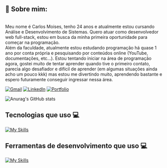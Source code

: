<div> 
	<p>
	<h2> 📖 Sobre mim: </h2> <br> 
	Meu nome é Carlos Moises, tenho 24 anos e atualmente estou cursando Análise e Desenvolvimento de Sistemas. Quero atuar como desenvolvedor web full-stack, estou em busca da minha primeira oportunidade para começar na programação. <br>
	Além da faculdade, atualmente estou estudando programação há quase 1 ano por conta própria e pesquisando por conteúdos online (YouTube, documentações, etc…).
	Estou tentando iniciar na área de programação agora, gostei muito de tentar aprender quando tive o primeiro contato, parecia algo desafiador e difícil de aprender (em algumas situações ainda acho um pouco kkk) mas estou me divertindo muito, aprendendo 		bastante e espero futuramente conseguir ingressar nessa área.
	</p>
  
  [![Gmail](https://img.shields.io/badge/Gmail-333333?style=for-the-badge&logo=gmail&logoColor=red)](mailto:carloszeeyy@gmail.com)
  [![LinkedIn](https://img.shields.io/badge/LinkedIn-0077B5?style=for-the-badge&logo=linkedin&logoColor=white)](https://www.linkedin.com/in/carlos-moises-211205203/)
  	[![Portfolio](https://img.shields.io/badge/Portfolio-FF5722?style=for-the-badge&logo=todoist&logoColor=white)](https://carlosmoises.netlify.app)
</div>

![Anurag's GitHub stats](https://github-readme-stats.vercel.app/api?username=CarlosZeyy&show_icons=true&theme=react)
      

<div>
	<h2>Tecnologias que uso 💻</h2>
	
[![My Skills](https://skillicons.dev/icons?i=vite,git,github,vscode,vercel)](https://skillicons.dev)
</div>

<div>
<h2>Ferramentas de desenvolvimento que uso 💻</h2>

[![My Skills](https://skillicons.dev/icons?i=js,html,css,nodejs,mongodb,tailwind,react)](https://skillicons.dev)
</div>
 
 

